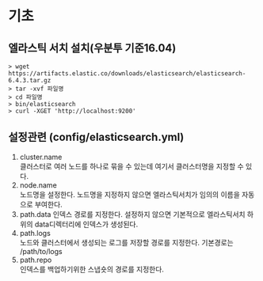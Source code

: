 # 기초  

## 엘라스틱 서치 설치(우분투 기준16.04)  
```
> wget https://artifacts.elastic.co/downloads/elasticsearch/elasticsearch-6.4.3.tar.gz  
> tar -xvf 파일명
> cd 파일명
> bin/elasticsearch
> curl -XGET 'http://localhost:9200'
```

## 설정관련 (config/elasticsearch.yml)

1. cluster.name   
    클러스터로 여러 노드를 하나로 묶을 수 있는데 여기서 클러스터명을 지정할 수 있다.
2. node.name  
    노드명을 설정한다. 노드명을 지정하지 않으면 엘라스틱서치가 임의의 이름을 자동으로 부여한다.
3. path.data
    인덱스 경로를 지정한다. 설정하지 않으면 기본적으로 엘라스틱서치 하위의 data디렉터리에 인덱스가 생성된다.
4. path.logs  
    노드와 클러스터에서 생성되는 로그를 저장할 경로를 지정한다. 기본경로는 /path/to/logs
5. path.repo  
    인덱스를 백업하기위한 스냅숏의 경로를 지정한다. 